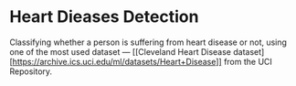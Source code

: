 # Heart Dieases Detection
Classifying whether a person is suffering from heart disease or not, using one of the most used dataset — [[Cleveland Heart Disease dataset][https://archive.ics.uci.edu/ml/datasets/Heart+Disease]] from the UCI Repository.
